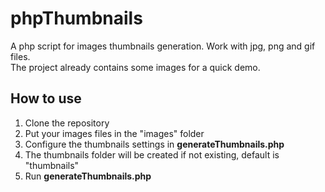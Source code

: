 # phpThumbnails
A php script for images thumbnails generation. Work with jpg, png and gif files.  
The project already contains some images for a quick demo.

## How to use
<ol>
<li>Clone the repository</li>
<li>Put your images files in the "images" folder</li>
<li>Configure the thumbnails settings in <strong>generateThumbnails.php</strong></li>
<li>The thumbnails folder will be created if not existing, default is "thumbnails"</li>
<li>Run <strong>generateThumbnails.php</strong></li>
</ol>